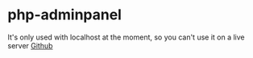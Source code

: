 # php-adminpanel
It's only used with localhost at the moment, so you can't use it on a live server
[Github](https://github.com/Saow/php-adminpanel/)
